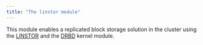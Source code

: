 ```yaml
---
title: "The linstor module"
---
```


This module enables a replicated block storage solution in the cluster using the [LINSTOR](https://linbit.com/linstor/) and the [DRBD](https://linbit.com/drbd/) kernel module.
